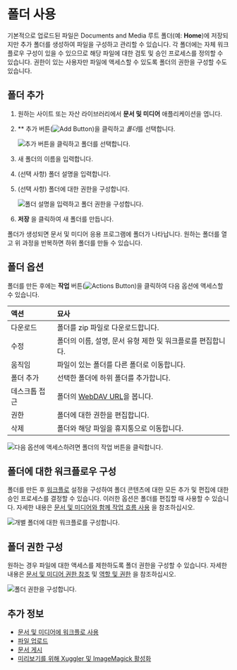 # 폴더 사용

기본적으로 업로드된 파일은 Documents and Media 루트 폴더(예: **Home**)에 저장되지만 추가 폴더를 생성하여 파일을 구성하고 관리할 수 있습니다. 각 폴더에는 자체 워크플로우 구성이 있을 수 있으므로 해당 파일에 대한 검토 및 승인 프로세스를 정의할 수 있습니다. 권한이 있는 사용자만 파일에 액세스할 수 있도록 폴더의 권한을 구성할 수도 있습니다.

## 폴더 추가

1. 원하는 사이트 또는 자산 라이브러리에서 **문서 및 미디어** 애플리케이션을 엽니다.

1. ** 추가 버튼(![Add Button](../../../images/icon-add.png))을 클릭하고 *폴더*를 선택합니다.

   ![추가 버튼을 클릭하고 폴더를 선택합니다.](./using-folders/images/01.png)

1. 새 폴더의 이름을 입력합니다.

1. (선택 사항) 폴더 설명을 입력합니다.

1. (선택 사항) 폴더에 대한 권한을 구성합니다.

   ![폴더 설명을 입력하고 폴더 권한을 구성합니다.](./using-folders/images/02.png)

1. **저장** 을 클릭하여 새 폴더를 만듭니다.

폴더가 생성되면 문서 및 미디어 응용 프로그램에 폴더가 나타납니다. 원하는 폴더를 열고 위 과정을 반복하면 하위 폴더를 만들 수 있습니다.

## 폴더 옵션

폴더를 만든 후에는 **작업** 버튼(![Actions Button](../../../images/icon-actions.png))을 클릭하여 다음 옵션에 액세스할 수 있습니다.

| 액션      | 묘사                                                                                   |
|:------- |:------------------------------------------------------------------------------------ |
| 다운로드    | 폴더를 zip 파일로 다운로드합니다.                                                                 |
| 수정      | 폴더의 이름, 설명, 문서 유형 제한 및 워크플로를 편집합니다.                                                  |
| 움직임     | 파일이 있는 폴더를 다른 폴더로 이동합니다.                                                             |
| 폴더 추가   | 선택한 폴더에 하위 폴더를 추가합니다.                                                                |
| 데스크톱 접근 | 폴더의 [WebDAV URL](../publishing-and-sharing/accessing-documents-with-webdav.md)을 봅니다. |
| 권한      | 폴더에 대한 권한을 편집합니다.                                                                    |
| 삭제      | 폴더와 해당 파일을 휴지통으로 이동합니다.                                                              |

![다음 옵션에 액세스하려면 폴더의 작업 버튼을 클릭합니다.](./using-folders/images/03.png)

## 폴더에 대한 워크플로우 구성

폴더를 만든 후 [워크플로](../../../process-automation/workflow/introduction-to-workflow.md) 설정을 구성하여 폴더 콘텐츠에 대한 모든 추가 및 편집에 대한 승인 프로세스를 결정할 수 있습니다. 이러한 옵션은 폴더를 편집할 때 사용할 수 있습니다. 자세한 내용은 [문서 및 미디어와 함께 작업 흐름 사용](../publishing-and-sharing/using-workflow-with-documents-and-media.md) 을 참조하십시오.

![개별 폴더에 대한 워크플로를 구성합니다.](./using-folders/images/04.png)

## 폴더 권한 구성

원하는 경우 파일에 대한 액세스를 제한하도록 폴더 권한을 구성할 수 있습니다. 자세한 내용은 [문서 및 미디어 권한 참조](../publishing-and-sharing/managing-document-access/documents-and-media-permissions-reference.md) 및 [역할 및 권한](../../../users-and-permissions/roles-and-permissions/understanding-roles-and-permissions.md) 을 참조하십시오.

![폴더 권한을 구성합니다.](./using-folders/images/05.png)

## 추가 정보

* [문서 및 미디어에 워크플로 사용](../publishing-and-sharing/using-workflow-with-documents-and-media.md)
* [파일 업로드](./uploading-files.md)
* [문서 게시](../publishing-and-sharing/publishing-documents.md)
* [미리보기를 위해 Xuggler 및 ImageMagick 활성화](../../../system-administration/using-the-server-administration-panel/configuring-external-services.md)
